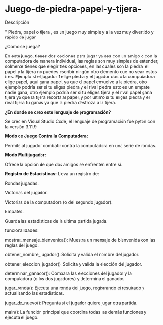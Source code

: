# Juego-de-piedra-papel-y-tijera-
Descripción 

" Piedra, papel o tijera , es un juego muy simple y a la vez muy divertido y rápido de jugar
 
¿Como se juega?

En este juego, tienes dos opciones para  jugar ya sea  con un amigo o con la computadora de manera individual, las reglas son muy simples de entender, solmente tienes que elegir tres opciones, en las cuales son la piedra, el papel y la tijera no puedes escribir ningún otro elemento que no sean estos tres. Ejemplo si el jugador 1 elige piedra y el jugador dos o la computadora elige papel, aqui gana papel, ya que el papel envuelve a la piedra, otro ejemplo podría ser si tu eliges piedra y el rival piedra esto es un empate nadie gana, otro ejemplo podría ser si tu eliges tijera y el rival papel gana tijera ya que la tijera recorta al papel, y por último si tu eliges piedra y el rival tijera tu ganas ya que la piedra destroza a la tijera. 


**¿En donde se creo este lenguaje de programación?**

Se creo en Visual Studio Code, el lenguaje de programación fue pyton con la versión 3.11.9

**Modo de Juego Contra la Computadora:**

Permite al jugador combatir contra la computadora en una serie de rondas.

**Modo Multijugador:**

Ofrece la opción de que dos amigos se enfrenten entre sí.

**Registro de Estadísticas:**
Lleva un registro de:

Rondas jugadas.

Victorias del jugador.

Victorias de la computadora (o del segundo jugador).

Empates.

Guarda las estadisticas de la ultima partida jugada.

funcionalidades: 

mostrar_mensaje_bienvenida():
Muestra un mensaje de bienvenida con las reglas del juego.

obtener_nombre_jugador():
Solicita y valida el nombre del jugador.


obtener_eleccion_jugador():
Solicita y valida la elección del jugador.

determinar_ganador():
Compara las elecciones del jugador y la computadora (o los dos jugadores) y determina el ganador.


jugar_ronda():
Ejecuta una ronda del juego, registrando el resultado y actualizando las estadísticas.


jugar_de_nuevo():
Pregunta si el jugador quiere jugar otra partida.


main():
La función principal que coordina todas las demás funciones y ejecuta el juego.
